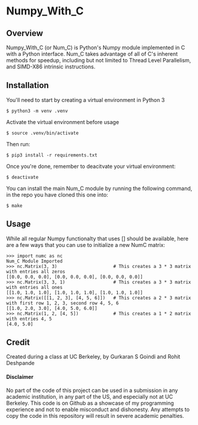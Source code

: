 # Numpy_With_C

## Overview

Numpy_With_C (or Num_C) is Python's Numpy module implemented in C with a Python interface. Num_C takes advantage of all of C's inherent methods for speedup, including but not limited to Thread Level Parallelism, and SIMD-X86 intrinsic instructions.

## Installation

You'll need to start by creating a virtual environment in Python 3
```
$ python3 -m venv .venv
```
Activate the virtual environment before usage
```
$ source .venv/bin/activate
```
Then run:
```
$ pip3 install -r requirements.txt
```
Once you're done, remember to deacitvate your virtual environment:
```
$ deactivate
```
You can install the main Num_C module by running the following command, in the repo you have cloned this one into:
```
$ make
```

## Usage

While all regular Numpy functionalty that uses [] should be available, here are a few ways that you can use to initialize a new NumC matrix:
```
>>> import numc as nc
Num_C Module Imported
>>> nc.Matrix(3, 3) 					# This creates a 3 * 3 matrix with entries all zeros
[[0.0, 0.0, 0.0], [0.0, 0.0, 0.0], [0.0, 0.0, 0.0]]
>>> nc.Matrix(3, 3, 1) 					# This creates a 3 * 3 matrix with entries all ones
[[1.0, 1.0, 1.0], [1.0, 1.0, 1.0], [1.0, 1.0, 1.0]]
>>> nc.Matrix([[1, 2, 3], [4, 5, 6]]) 	# This creates a 2 * 3 matrix with first row 1, 2, 3, second row 4, 5, 6
[[1.0, 2.0, 3.0], [4.0, 5.0, 6.0]]
>>> nc.Matrix(1, 2, [4, 5]) 			# This creates a 1 * 2 matrix with entries 4, 5
[4.0, 5.0]
``` 

## Credit

Created during a class at UC Berkeley, by Gurkaran S Goindi and Rohit Deshpande

#### Disclaimer

No part of the code of this project can be used in a submission in any academic institution, in any part of the US, and especially not at UC Berkeley. This code is on Github as a showcase of my programming experience and not to enable misconduct and dishonesty. Any attempts to copy the code in this repository will result in severe academic penalties.

